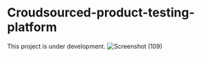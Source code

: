 # Croudsourced-product-testing-platform
This project is under development. 
![Screenshot (109)](https://github.com/user-attachments/assets/52970ac0-d4b3-4ee3-a452-dda6677f7f7f)

